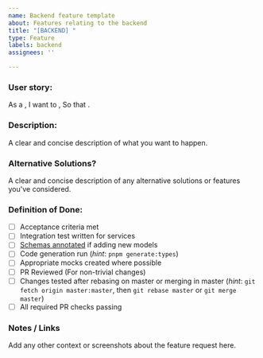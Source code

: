 ```yaml
---
name: Backend feature template
about: Features relating to the backend
title: "[BACKEND] "
type: Feature
labels: backend
assignees: ''

---
```


### User story:

As a **<user>**,
I want to **<unit of work>**,
So that **<context>**.

### Description:
A clear and concise description of what you want to happen.

### Alternative Solutions?
A clear and concise description of any alternative solutions or features you've considered.

### Definition of Done:

- [ ] Acceptance criteria met
- [ ] Integration test written for services
- [ ] [Schemas annotated](https://payloadcms.com/docs/configuration/collections) if adding new models
- [ ] Code generation run (*hint*: `pnpm generate:types`)
- [ ] Appropriate mocks created where possible
- [ ] PR Reviewed (For non-trivial changes)
- [ ] Changes tested after rebasing on master or merging in master (*hint*: `git fetch origin master:master`, then `git rebase master` or `git merge master`)
- [ ] All required PR checks passing

### Notes / Links
Add any other context or screenshots about the feature request here.